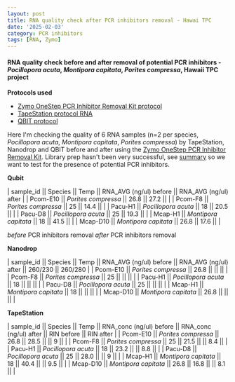 ```yaml
---
layout: post
title: RNA quality check after PCR inhibitors removal - Hawai TPC
date: '2025-02-03'
category: PCR inhibitors
tags: [RNA, Zymo]
---
```


#### RNA quality check before and after removal of potential PCR inhibitors - _Pocillopora acuta_, _Montipora capitata_, _Porites compressa_, Hawaii TPC project

**Protocols used**
- [Zymo OneStep PCR Inhibitor Removal Kit protocol](https://github.com/FScucchia-LabNotebooks/FScucchia_Putnam_Lab_Notebook/blob/master/protocols/d6031_onestep_pcr_inhibitor_removal_kit.pdf)
- [TapeStation protocol RNA](https://github.com/meschedl/MESPutnam_Open_Lab_Notebook/blob/master/_posts/2019-03-07-RNA-TapeStation-Protocol.md)
- [QBIT protocol](https://github.com/meschedl/MESPutnam_Open_Lab_Notebook/blob/master/_posts/2019-03-08-Qubit-Protocol.md)

Here I'm checking the quality of 6 RNA samples (n=2 per species, _Pocillopora acuta_, _Montipora capitata_, _Porites compressa_) by TapeStation, Nanodrop and QBIT before and after using the [Zymo OneStep PCR Inhibitor Removal Kit](https://www.zymoresearch.com/collections/onestep-pcr-inhibitor-removal-kits/products/onestep-pcr-inhibitor-removal-new-kit). Library prep hasn't been very successful, see [summary](https://fscucchia-labnotebooks.github.io/FScucchia_Putnam_Lab_Notebook/DNA-RNA-Hawaii-TPCA-Summary/) so we want to test for the presence of potential PCR inhibitors.

**Qubit**

| sample_id  ||     Species       || Temp   ||  RNA_AVG (ng/ul) before || RNA_AVG (ng/ul) after |
| Pcom-E10   || *Porites compressa*  || 26.8   || 27.2    ||          |
| Pcom-F8   || *Porites compressa* || 25     ||   14.4  ||           |
| Pacu-H1   || *Pocillopora acuta*  ||  18   || 20.5  ||             |
| Pacu-D8   || *Pocillopora acuta* ||  25   ||  19.3  ||            |
| Mcap-H1   || *Montipora capitata*  ||  18  ||  41.5 ||           |
| Mcap-D10  || *Montipora capitata* ||  26.8  ||  17.6  ||         |

*before* PCR inhibitors removal
*after* PCR inhibitors removal

**Nanodrop**

| sample_id  ||  Species  || Temp  ||  RNA_AVG (ng/ul) before || RNA_AVG (ng/ul) after || 260/230 || 260/280 |
| Pcom-E10   || *Porites compressa*  || 26.8   ||     ||          ||             |
| Pcom-F8   || *Porites compressa* || 25     ||     ||           ||              |
| Pacu-H1   || *Pocillopora acuta*  ||  18   ||    ||             ||            |
| Pacu-D8   || *Pocillopora acuta* ||  25   ||    ||            ||             |
| Mcap-H1   || *Montipora capitata*  ||  18  ||    ||           ||             |
| Mcap-D10  || *Montipora capitata* ||  26.8  ||    ||         ||              |

**TapeStation**

| sample_id  ||  Species  || Temp  ||  RNA_conc (ng/ul) before || RNA_conc (ng/ul) after || RIN before || RIN after |
| Pcom-E10   || *Porites compressa*  || 26.8   || 28.5    ||          ||    9         ||           |
| Pcom-F8   || *Porites compressa* || 25     ||  21.5   ||           ||     8.4       ||        |
| Pacu-H1   || *Pocillopora acuta*  ||  18   ||  23.2  ||             ||    8.8        ||               |
| Pacu-D8   || *Pocillopora acuta* ||  25   ||  28.0  ||            ||     9        ||                |
| Mcap-H1   || *Montipora capitata*  ||  18  || 40.4   ||           ||     9.5        ||                 |
| Mcap-D10  || *Montipora capitata* ||  26.8  ||  16.8  ||         ||      8.1        ||                  |
